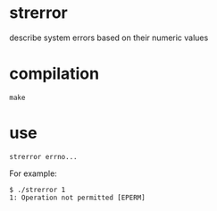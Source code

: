 # strerror
describe system errors based on their numeric values

# compilation
`make`

# use
`strerror errno...`

For example:

```
$ ./strerror 1
1: Operation not permitted [EPERM]
```
